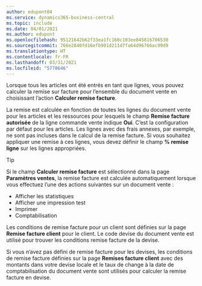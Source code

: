 ```yaml
---
author: edupont04
ms.service: dynamics365-business-central
ms.topic: include
ms.date: 04/01/2021
ms.author: edupont
ms.openlocfilehash: 95121642b62f33ea1fc160c103ee845816706530
ms.sourcegitcommit: 766e2840fd16efb901d211d7fa64d96766ac99d9
ms.translationtype: HT
ms.contentlocale: fr-FR
ms.lasthandoff: 03/31/2021
ms.locfileid: "5778646"
---
```

Lorsque tous les articles ont été entrés en tant que lignes, vous pouvez calculer la remise sur facture pour l’ensemble du document vente en choisissant l’action **Calculer remise facture**.

La remise est calculée en fonction de toutes les lignes du document vente pour les articles et les ressources pour lesquels le champ **Remise facture autorisée** de la ligne commande vente indique **Oui**. C’est la configuration par défaut pour les articles. Les lignes avec des frais annexes, par exemple, ne sont pas incluses dans le calcul de la remise facture. Si vous souhaitez appliquer une remise à ces lignes, vous devez définir le champ **% remise ligne** sur les lignes appropriées.  

> [!TIP]
> Si le champ **Calculer remise facture** est sélectionné dans la page **Paramètres ventes**, la remise facture est calculée automatiquement lorsque vous effectuez l’une des actions suivantes sur un document vente :
>
> * Afficher les statistiques
> * Afficher une impression test
> * Imprimer
> * Comptabilisation

Les conditions de remise facture pour un client sont définies sur la page **Remise facture client** pour le client. Le code devise du document vente est utilisé pour trouver les conditions remise facture de la devise.

Si vous n’avez pas défini de remise facture pour les devises, les conditions de remise facture définies sur la page **Remises facture client** avec des montants dans votre devise locale et le taux de change à la date de comptabilisation du document vente sont utilisés pour calculer la remise facture en devise.

